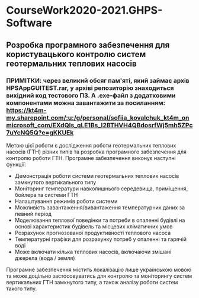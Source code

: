 # CourseWork2020-2021.GHPS-Software
## Розробка програмного забезпечення для користувацького контролю систем геотермальних теплових насосів

### ПРИМІТКИ: через великий обсяг пам'яті, який займає архів HPSAppGUITEST.rar, у архіві репозиторію знаходиться вихідний код тестового ПЗ. А .exe-файл з додатковими компонентами можна завантажити за посиланням: https://kt4m-my.sharepoint.com/:u:/g/personal/sofiia_kovalchuk_kt4m_onmicrosoft_com/EXdQIs_qLE1Bs_I2BTHVH4QBdosrfWj5mh5ZPc7uYcNQ5Q?e=gKKUEk

Метою цієї роботи є дослідження роботи геотермальних теплових насосів (ГТН) різних типів та розробка програмного забезпечення для контролю роботи ГТН.
Програмне забезпечення виконує наступні функції:
* Демонстрація роботи системи геотермальних теплових насосів замкнутого вертикального типу
* Моніторинг температури навколишнього середевища, приміщення, бойлера та системи ГТН
* Налаштування режимів роботи системи
* Можливість завантаження/вивантаження температурних даних за певний період 
*	Моделювання теплової поведінки та потреби в опаленні будівлі на основі характеристик будівель та місцевих кліматичних умов
*	Розрахунок прогнозованої продуктивності теплового насоса
*	Температурні графіки для розрахунку потреб у опаленні та гарячій воді
*	Може включати кілька теплових насосів, включаючи змішані джерела (вода / земля)

Програмне забезпечення містить локалізацію лише українською мовою та може доцільно застосовуватись для контролю та моніторингу систем вертикальних ГТН замкнутого типу, а також аналізу роботи систем такого типу.
